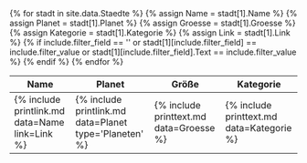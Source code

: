 <table>
<thead>
<tr><th>Name</th><th>Planet</th><th>Größe</th><th>Kategorie</th></tr>
</thead>
<tbody>
{% for stadt in site.data.Staedte %}
    {% assign Name = stadt[1].Name %}
    {% assign Planet = stadt[1].Planet %}
    {% assign Groesse = stadt[1].Groesse %}
    {% assign Kategorie = stadt[1].Kategorie %}
    {% assign Link = stadt[1].Link %}
    {% if include.filter_field == '' or stadt[1][include.filter_field] == include.filter_value or stadt[1][include.filter_field].Text == include.filter_value %}
        <tr>
            <td>{% include printlink.md data=Name link=Link %}</td>
            <td>{% include printlink.md data=Planet type='Planeten' %}</td>
            <td>{% include printtext.md data=Groesse %}</td>
            <td>{% include printtext.md data=Kategorie %}</td>
        </tr>
    {% endif %}
{% endfor %}
</tbody>
</table>
